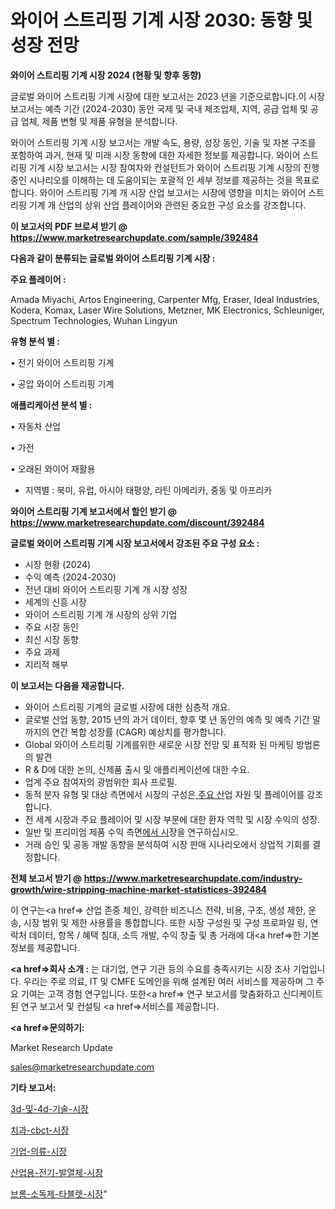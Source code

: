 # 와이어 스트리핑 기계 시장 2030: 동향 및 성장 전망

<strong>와이어 스트리핑 기계 시장 2024 (현황 및 향후 동향)</strong>

글로벌 와이어 스트리핑 기계 시장에 대한 보고서는 2023 년을 기준으로합니다.이 시장 보고서는 예측 기간 (2024-2030) 동안 국제 및 국내 제조업체, 지역, 공급 업체 및 공급 업체, 제품 변형 및 제품 유형을 분석합니다.

와이어 스트리핑 기계 시장 보고서는 개발 속도, 용량, 성장 동인, 기술 및 자본 구조를 포함하여 과거, 현재 및 미래 시장 동향에 대한 자세한 정보를 제공합니다. 와이어 스트리핑 기계 시장 보고서는 시장 참여자와 컨설턴트가 와이어 스트리핑 기계 시장의 진행중인 시나리오를 이해하는 데 도움이되는 포괄적 인 세부 정보를 제공하는 것을 목표로합니다. 와이어 스트리핑 기계 개 시장 산업 보고서는 시장에 영향을 미치는 와이어 스트리핑 기계 개 산업의 상위 산업 플레이어와 관련된 중요한 구성 요소를 강조합니다.



<strong>이 보고서의 PDF 브로셔 받기 @ <a href=https://www.marketresearchupdate.com/sample/392484>https://www.marketresearchupdate.com/sample/392484</a></strong>



<strong>다음과 같이 분류되는 글로벌 와이어 스트리핑 기계 시장 :</strong>



<strong>주요 플레이어 :</strong>

Amada Miyachi, Artos Engineering, Carpenter Mfg, Eraser, Ideal Industries, Kodera, Komax, Laser Wire Solutions, Metzner, MK Electronics, Schleuniger, Spectrum Technologies, Wuhan Lingyun



<strong>유형 분석 별 :</strong>

• 전기 와이어 스트리핑 기계

• 공압 와이어 스트리핑 기계



<strong>애플리케이션 분석 별 :</strong>

• 자동차 산업

• 가전

• 오래된 와이어 재활용

<ul>
  <li>지역별 : 북미, 유럽, 아시아 태평양, 라틴 아메리카, 중동 및 아프리카</li>
</ul>


<strong>와이어 스트리핑 기계 보고서에서 할인 받기 @ <a href=https://www.marketresearchupdate.com/discount/392484>https://www.marketresearchupdate.com/discount/392484</a></strong>



<strong>글로벌 와이어 스트리핑 기계 시장 보고서에서 강조된 주요 구성 요소 :</strong>
<ul>
  <li>시장 현황 (2024)</li>
  <li>수익 예측 (2024-2030)</li>
  <li>전년 대비 와이어 스트리핑 기계 개 시장 성장</li>
  <li>세계의 신흥 시장</li>
  <li>와이어 스트리핑 기계 개 시장의 상위 기업</li>
  <li>주요 시장 동인</li>
  <li>최신 시장 동향</li>
  <li>주요 과제</li>
  <li>지리적 해부</li>
</ul>


<strong>이 보고서는 다음을 제공합니다.</strong>
<ul>
  <li>와이어 스트리핑 기계의 글로벌 시장에 대한 심층적 개요.</li>
  <li>글로벌 산업 동향, 2015 년의 과거 데이터, 향후 몇 년 동안의 예측 및 예측 기간 말까지의 연간 복합 성장률 (CAGR) 예상치를 평가합니다.</li>
  <li>Global 와이어 스트리핑 기계를위한 새로운 시장 전망 및 표적화 된 마케팅 방법론의 발견</li>
  <li>R &amp; D에 대한 논의, 신제품 출시 및 애플리케이션에 대한 수요.</li>
  <li>업계 주요 참여자의 광범위한 회사 프로필.</li>
  <li>동적 분자 유형 및 대상 측면에서 시장의 구성은<a href=> 주요 산</a>업 자원 및 플레이어를 강조합니다.</li>
  <li>전 세계 시장과 주요 플레이어 및 시장 부문에 대한 환자 역학 및 시장 수익의 성장.</li>
  <li>일반 및 프리미엄 제품 수익 측면<a href=>에서 시</a>장을 연구하십시오.</li>
  <li>거래 승인 및 공동 개발 동향을 분석하여 시장 판매 시나리오에서 상업적 기회를 결정합니다.</li>
</ul>



<strong>전체 보고서 받기 @ <a href=https://www.marketresearchupdate.com/industry-growth/wire-stripping-machine-market-statistices-392484>https://www.marketresearchupdate.com/industry-growth/wire-stripping-machine-market-statistices-392484</a></strong>

이 연구는<a href=> 산업 존중</a> 체인, 강력한 비즈니스 전략, 비용, 구조, 생성 제한, 운송, 시장 범위 및 제한 사용률을 통합합니다. 또한 시장 구성원 및 구성 프로파일 링, 연락처 데이터, 항목 / 혜택 침대, 소득 개발, 수익 창출 및 총 거래에 대<a href=>한 기본 </a>정보를 제공합니다.



<strong><a href=>회사 소</a>개 :</strong>
는 대기업, 연구 기관 등의 수요를 충족시키는 시장 조사 기업입니다. 우리는 주로 의료, IT 및 CMFE 도메인을 위해 설계된 여러 서비스를 제공하며 그 주요 기여는 고객 경험 연구입니다. 또한<a href=> 연구 보</a>고서를 맞춤화하고 신디케이트 된 연구 보고서 및 컨설팅 <a href=>서비스</a>를 제공합니다.



<strong><a href=>문의하기:</a></strong>

Market Research Update

sales@marketresearchupdate.com



<strong>기타 보고서:</strong>

<a href=https://www.linkedin.com/pulse/3d-및-4d-기술-시장-동향-성장-전망-isdailynews/>3d-및-4d-기술-시장</a>

<a href=https://www.linkedin.com/pulse/치과-cbct-시장-세분화-연구-및-목표-고객2029년-analytics-avenue-adventures-24-ana-xrpxf/>치과-cbct-시장</a>

<a href=https://www.linkedin.com/pulse/기업-의류-시장-경쟁-분석-및-성장-잠재력-2029-trend-tracking-tips-360-analysis-7nmif/>기업-의류-시장</a>

<a href=https://www.linkedin.com/pulse/산업용-전기-발열체-시장-현재-및-미래-성장-2029-trend-tracking-tips-360-analysis-tnwqf/>산업용-전기-발열체-시장</a>

<a href=https://www.linkedin.com/pulse/브롬-소독제-타블렛-시장-세분화-연구-및-목표-고객2030년-isdailynews-8mwyf/>브롬-소독제-타블렛-시장</a>"
